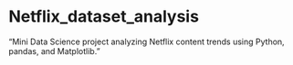 # Netflix_dataset_analysis
“Mini Data Science project analyzing Netflix content trends using Python, pandas, and Matplotlib.”
